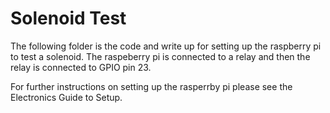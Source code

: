 # Solenoid Test

The following folder is the code and write up for setting up the raspberry pi to test a solenoid. The raspeberry pi is connected to a relay and then the relay is connected to GPIO pin 23. 

For further instructions on setting up the rasperrby pi please see the Electronics Guide to Setup.